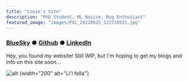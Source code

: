 ```yaml
---
title: "Louie's Site"
description: "PhD Student, ML Novice, Bug Enthusiast"
featured_image: "images/PXL_20220625_122716531.jpg"
---
```


### [BlueSky](https://bsky.app/profile/louie-beeholder.bsky.social) ● [Github](https://github.com/louieyip) ● [LinkedIn](https://www.linkedin.com/in/louie-yip/)

Hey, you found my website! Still WIP, but I'm hoping to get my blogs and info on this site soon...

![alt](images/PXL_20240718_182047618.jpg)
{width="200" alt="Li'l fella"}